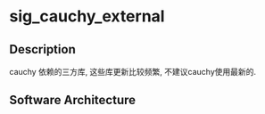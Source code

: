 # sig_cauchy_external

## Description

cauchy 依赖的三方库, 这些库更新比较频繁, 不建议cauchy使用最新的.


## Software Architecture



